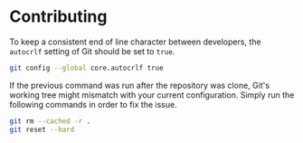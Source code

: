 # Contributing

<!--
The following section was based of [CRLF vs. LF: Normalizing Line Endings in Git](https://www.aleksandrhovhannisyan.com/blog/crlf-vs-lf-normalizing-line-endings-in-git/).
-->

To keep a consistent end of line character between developers, the `autocrlf` setting of Git should be set to `true`.

```bash
git config --global core.autocrlf true
```

If the previous command was run after the repository was clone, Git's working tree might mismatch with your current configuration. Simply run the following commands in order to fix the issue.

```bash
git rm --cached -r .
git reset --hard
```
